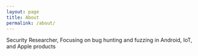 ```yaml
---
layout: page
title: About
permalink: /about/
---
```


Security Researcher, Focusing on bug hunting and fuzzing in Android, IoT, and Apple products
